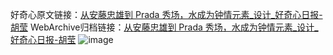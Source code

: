 好奇心原文链接：[从安藤忠雄到 Prada 秀场，水成为钟情元素_设计_好奇心日报-胡莹](https://www.qdaily.com/articles/1868.html)
WebArchive归档链接：[从安藤忠雄到 Prada 秀场，水成为钟情元素_设计_好奇心日报-胡莹](http://web.archive.org/web/20190623150102/https://www.qdaily.com/articles/1868.html)
![image](http://ww3.sinaimg.cn/large/007d5XDply1g3v4kqs2zvj30u056kqv5)